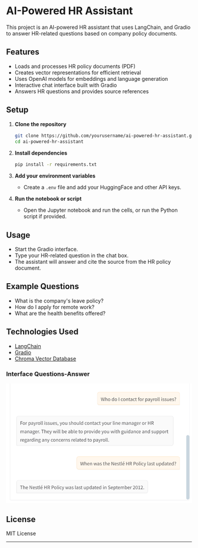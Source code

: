 # AI-Powered HR Assistant

This project is an AI-powered HR assistant that uses LangChain, and Gradio to answer HR-related questions based on company policy documents.

## Features

- Loads and processes HR policy documents (PDF)
- Creates vector representations for efficient retrieval
- Uses OpenAI models for embeddings and language generation
- Interactive chat interface built with Gradio
- Answers HR questions and provides source references

## Setup

1. **Clone the repository**
   ```bash
   git clone https://github.com/yourusername/ai-powered-hr-assistant.git
   cd ai-powered-hr-assistant
   ```
2. **Install dependencies**
   ```bash
   pip install -r requirements.txt
   ```

3. **Add your environment variables**
   - Create a `.env` file and add your HuggingFace and other API keys.

4. **Run the notebook or script**
   - Open the Jupyter notebook and run the cells, or run the Python script if provided.

## Usage

- Start the Gradio interface.
- Type your HR-related question in the chat box.
- The assistant will answer and cite the source from the HR policy document.

## Example Questions

- What is the company's leave policy?
- How do I apply for remote work?
- What are the health benefits offered?

## Technologies Used

- [LangChain](https://github.com/langchain-ai/langchain)
- [Gradio](https://gradio.app/)
- [Chroma Vector Database](https://www.trychroma.com/)

### Interface Questions-Answer
![alt text](image.png)

## License

MIT License

---